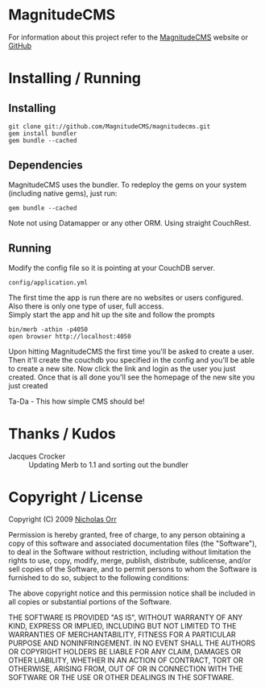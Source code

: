 MagnitudeCMS
============

For information about this project refer to the 
[MagnitudeCMS](http://magnitudecms.com/ "MagnitudeCMS - CMS running on Ruby via Merb and CouchDB") website or 
[GitHub](http://github.com/MagnitudeCMS/magnitudecms/ "MagnitudeCMS - GitHub Repository")


Installing / Running
====================

Installing
----------
    
    git clone git://github.com/MagnitudeCMS/magnitudecms.git
    gem install bundler
    gem bundle --cached

Dependencies
------------

MagnitudeCMS uses the bundler. To redeploy the gems on your system (including native gems), just run:

    gem bundle --cached

Note not using Datamapper or any other ORM. Using straight CouchRest.

Running
-------

Modify the config file so it is pointing at your CouchDB server.  

    config/application.yml

The first time the app is run there are no websites or users configured.  
Also there is only one type of user, full access.  
Simply start the app and hit up the site and follow the prompts
    
    bin/merb -athin -p4050
    open browser http://localhost:4050
    
Upon hitting MagnitudeCMS the first time you'll be asked to create a user.
Then it'll create the couchdb you specified in the config and you'll be able to create a new site.
Now click the link and login as the user you just created.
Once that is all done you'll see the homepage of the new site you just created

Ta-Da - This how simple CMS should be!  

Thanks / Kudos
==============

<dl>
<dt>Jacques Crocker</dt>
<dd>Updating Merb to 1.1 and sorting out the bundler</dd>
</dl>

Copyright / License
===================

Copyright (C) 2009 [Nicholas Orr](http://nicholasorr.com)

Permission is hereby granted, free of charge, to any person obtaining a copy
of this software and associated documentation files (the "Software"), to deal
in the Software without restriction, including without limitation the rights
to use, copy, modify, merge, publish, distribute, sublicense, and/or sell
copies of the Software, and to permit persons to whom the Software is
furnished to do so, subject to the following conditions:
 
The above copyright notice and this permission notice shall be included in all
copies or substantial portions of the Software.
 
THE SOFTWARE IS PROVIDED "AS IS", WITHOUT WARRANTY OF ANY KIND, EXPRESS OR
IMPLIED, INCLUDING BUT NOT LIMITED TO THE WARRANTIES OF MERCHANTABILITY,
FITNESS FOR A PARTICULAR PURPOSE AND NONINFRINGEMENT. IN NO EVENT SHALL THE
AUTHORS OR COPYRIGHT HOLDERS BE LIABLE FOR ANY CLAIM, DAMAGES OR OTHER
LIABILITY, WHETHER IN AN ACTION OF CONTRACT, TORT OR OTHERWISE, ARISING FROM,
OUT OF OR IN CONNECTION WITH THE SOFTWARE OR THE USE OR OTHER DEALINGS IN THE
SOFTWARE.
